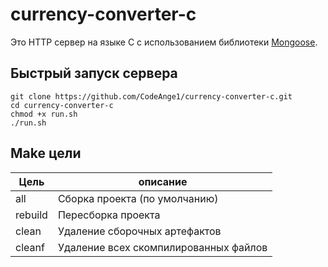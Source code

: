 # currency-converter-c

Это HTTP сервер на языке C с использованием библиотеки [Mongoose](https://github.com/cesanta/mongoose).

## Быстрый запуск сервера
```
git clone https://github.com/CodeAnge1/currency-converter-c.git
cd currency-converter-c
chmod +x run.sh
./run.sh
```

## Make цели
| Цель | описание |
| --- | ---- |
| all | Сборка проекта (по умолчанию) |
| rebuild | Пересборка проекта |
| clean | Удаление сборочных артефактов |
| cleanf | Удаление всех скомпилированных файлов |
